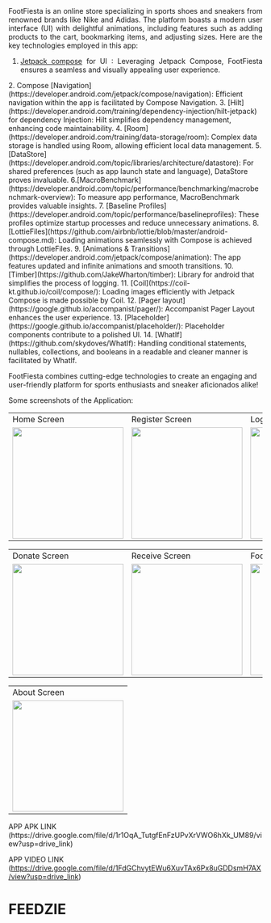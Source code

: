 <div align="justify">
FootFiesta is an online store specializing in sports shoes and sneakers from renowned brands like Nike and Adidas. The platform boasts a modern user interface (UI) with delightful animations, including features such as adding products to the cart, bookmarking items, and adjusting sizes. Here are the key technologies employed in this app:

  1.  [Jetpack compose](https://developer.android.com/jetpack/compose) for UI : Leveraging Jetpack Compose, FootFiesta ensures a seamless and visually appealing user experience.
</div>
  2.  Compose [Navigation](https://developer.android.com/jetpack/compose/navigation): Efficient navigation within the app is facilitated by Compose Navigation.
  3.  [Hilt](https://developer.android.com/training/dependency-injection/hilt-jetpack) for dependency Injection: Hilt simplifies dependency management, enhancing code 
      maintainability.
  4.  [Room](https://developer.android.com/training/data-storage/room): Complex data storage is handled using Room, allowing efficient local 
      data management.
  5.  [DataStore](https://developer.android.com/topic/libraries/architecture/datastore): For shared preferences (such as app launch state and language), DataStore proves invaluable.
  6.[MacroBenchmark](https://developer.android.com/topic/performance/benchmarking/macrobenchmark-overview): To measure app performance, MacroBenchmark provides valuable insights.
  7.  [Baseline Profiles](https://developer.android.com/topic/performance/baselineprofiles): These profiles optimize startup processes and reduce unnecessary animations.
  8.  [LottieFiles](https://github.com/airbnb/lottie/blob/master/android-compose.md): Loading animations seamlessly with Compose is achieved through LottieFiles.
  9.  [Animations & Transitions](https://developer.android.com/jetpack/compose/animation): The app features updated and infinite animations and smooth transitions.
  10. [Timber](https://github.com/JakeWharton/timber): Library for android that simplifies the process of logging.
  11. [Coil](https://coil-kt.github.io/coil/compose/): Loading images efficiently with Jetpack Compose is made possible by Coil.
  12. [Pager layout](https://google.github.io/accompanist/pager/): Accompanist Pager Layout enhances the user experience.
  13. [Placeholder](https://google.github.io/accompanist/placeholder/): Placeholder components contribute to a polished UI.
  14. [WhatIf](https://github.com/skydoves/WhatIf): Handling conditional statements, nullables, collections, and booleans in a readable and cleaner manner is facilitated by WhatIf.
 
  FootFiesta combines cutting-edge technologies to create an engaging and user-friendly platform for sports enthusiasts and sneaker aficionados alike!

</div>

Some screenshots of the Application: 
<p align="center" float="left">
<table>
  <tr>
    <td>Home Screen</td>
    <td>Register Screen</td>
    <td>Login Screen</td>
    <td>Dashboard Screen</td>
  </tr>
  <tr>
    <td><img src="https://github.com/MuditAggarwal1/FEEDZIE/assets/135834440/e610a67a-5024-44fb-b92a-539ca7c6171b" width="220"></td>
    <td><img src="https://github.com/MuditAggarwal1/FEEDZIE/assets/135834440/a1ef6997-b43a-4826-85b1-5e9077851737" width="220"></td>
    <td><img src="https://github.com/MuditAggarwal1/FEEDZIE/assets/135834440/f753ffcd-5517-42e3-8390-510a4c44ab2d" width="220"></td>
    <td><img src="https://user-images.githubusercontent.com/54005333/147682382-a0a2671d-6160-44d5-a4fb-dab764103ca4.png" width="220"></td>
  </tr>
 </table>
 <table>
  <tr>
    <td>Donate Screen</td>
    <td>Receive Screen</td>
    <td>Food Map Screen</td>
    <td>History Screen</td>
  </tr>
  <tr>
    <td><img src="https://user-images.githubusercontent.com/54005333/147682397-00db142f-8817-47d5-b23d-e67aef63ea02.png" width="220"></td>
    <td><img src="https://user-images.githubusercontent.com/54005333/147682399-7f6ba8ba-0805-4797-9af1-8994707c9adb.png" width="220"></td>
    <td><img src="https://user-images.githubusercontent.com/54005333/147683214-c1795ace-d312-40f2-9b1f-72a855ea27bd.png" width="220"></td>
    <td><img src="https://user-images.githubusercontent.com/54005333/147683209-1f154899-b993-43e2-8536-d8fceb61cbe5.png" width="220"></td>
  </tr>
 </table>
 </table>
 <table>
  <tr>
    <td>About Screen</td>
  </tr>
  <tr>
    <td><img src="https://github.com/MuditAggarwal1/FEEDZIE/assets/135834440/355eae04-00c5-4e5d-be71-0f7e66dcc347" width="220"></td>
  </tr>
 </table>
 </p>
 APP APK LINK  (https://drive.google.com/file/d/1r1OqA_TutgfEnFzUPvXrVWO6hXk_UM89/view?usp=drive_link)
 
 APP VIDEO LINK (https://drive.google.com/file/d/1FdGChvytEWu6XuvTAx6Px8uGDDsmH7AX/view?usp=drive_link)

 
# FEEDZIE
